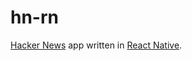 # hn-rn

[Hacker News](https://news.ycombinator.com/) app written in [React Native](https://facebook.github.io/react-native/).